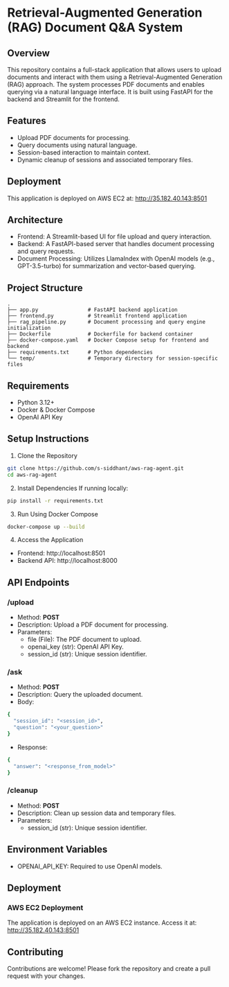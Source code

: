 # Retrieval-Augmented Generation (RAG) Document Q&A System

## Overview
This repository contains a full-stack application that allows users to upload documents and interact with them using a Retrieval-Augmented Generation (RAG) approach. The system processes PDF documents and enables querying via a natural language interface. It is built using FastAPI for the backend and Streamlit for the frontend.

## Features
- Upload PDF documents for processing.
- Query documents using natural language. 
- Session-based interaction to maintain context.
- Dynamic cleanup of sessions and associated temporary files.

## Deployment
This application is deployed on AWS EC2 at: http://35.182.40.143:8501

## Architecture
- Frontend: A Streamlit-based UI for file upload and query interaction.
- Backend: A FastAPI-based server that handles document processing and query requests.
- Document Processing: Utilizes LlamaIndex with OpenAI models (e.g., GPT-3.5-turbo) for summarization and vector-based querying.

## Project Structure
```
.
├── app.py                # FastAPI backend application
├── frontend.py           # Streamlit frontend application
├── rag_pipeline.py       # Document processing and query engine initialization
├── Dockerfile            # Dockerfile for backend container
├── docker-compose.yaml   # Docker Compose setup for frontend and backend
├── requirements.txt      # Python dependencies
└── temp/                 # Temporary directory for session-specific files
```

## Requirements
- Python 3.12+
- Docker & Docker Compose
- OpenAI API Key

## Setup Instructions

1. Clone the Repository

```bash
git clone https://github.com/s-siddhant/aws-rag-agent.git
cd aws-rag-agent
```

2. Install Dependencies
If running locally:
```bash
pip install -r requirements.txt
```

3. Run Using Docker Compose
```bash
docker-compose up --build
```

4. Access the Application
- Frontend: http://localhost:8501
- Backend API: http://localhost:8000

## API Endpoints
### **/upload**
- Method: **POST**
- Description: Upload a PDF document for processing.
- Parameters:
  - file (File): The PDF document to upload.
  - openai_key (str): OpenAI API Key.
  - session_id (str): Unique session identifier.

### **/ask**
- Method: **POST**
- Description: Query the uploaded document.
- Body:
```bash
{
  "session_id": "<session_id>",
  "question": "<your_question>"
}
```
- Response:
```bash
{
  "answer": "<response_from_model>"
}
```

### **/cleanup**
- Method: **POST**
- Description: Clean up session data and temporary files.
- Parameters:
  - session_id (str): Unique session identifier.

## Environment Variables
- OPENAI_API_KEY: Required to use OpenAI models.

## Deployment
### AWS EC2 Deployment
The application is deployed on an AWS EC2 instance. Access it at: http://35.182.40.143:8501

## Contributing
Contributions are welcome! Please fork the repository and create a pull request with your changes.




